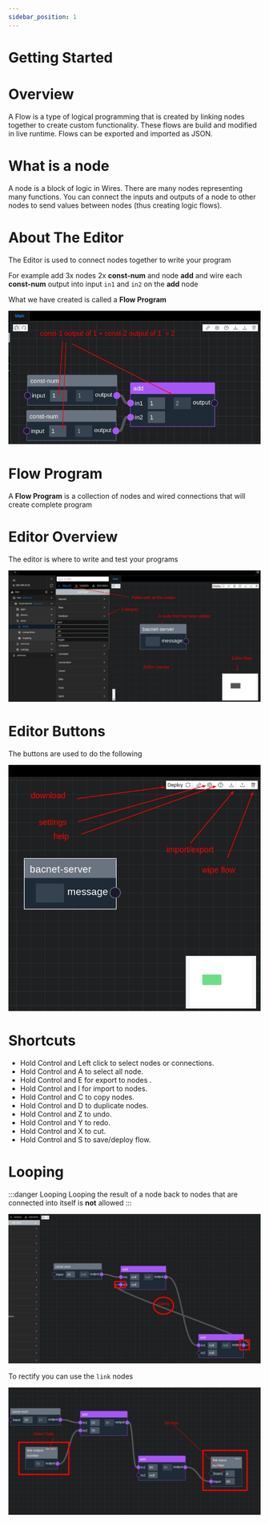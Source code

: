 ```yaml
---
sidebar_position: 1
---
```


# Getting Started

# Overview

A Flow is a type of logical programming that is created by linking nodes together to create custom functionality. These
flows are build and modified in live runtime. Flows can be exported and imported as JSON.

# What is a node

A node is a block of logic in Wires. There are many nodes representing many functions. You can connect the inputs and
outputs of a node to other nodes to send values between nodes (thus creating logic flows).

# About The Editor

The Editor is used to connect nodes together to write your program

For example add 3x nodes 2x **const-num** and node **add** and wire each **const-num** output into input `in1` and `in2`
on the **add** node

What we have created is called a **Flow Program**

![max800px](img/simple-example.png)

# Flow Program

A **Flow Program** is a collection of nodes and wired connections that will create complete program

# Editor Overview

The editor is where to write and test your programs

![max800px](img/overview.png)

# Editor Buttons

The buttons are used to do the following

![max800px](img/editor-buttons.png)

# Shortcuts

* Hold Control and Left click to select nodes or connections.
* Hold Control and A to select all node.
* Hold Control and E for export to nodes .
* Hold Control and I for import to nodes.
* Hold Control and C to copy nodes.
* Hold Control and D to duplicate nodes.
* Hold Control and Z to undo.
* Hold Control and Y to redo.
* Hold Control and X to cut.
* Hold Control and S to save/deploy flow.

# Looping

:::danger Looping
Looping the result of a node back to nodes that are connected into itself is **not** allowed
:::

![looping.png](img/looping.png)

To rectify you can use the `link` nodes

![link-topics.png](img/link-topics.png)